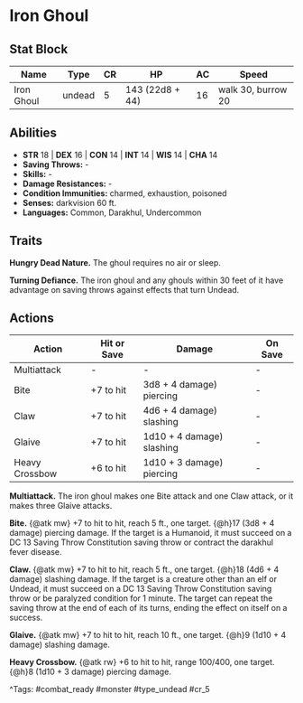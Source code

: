 # Iron Ghoul

## Stat Block

| Name | Type | CR | HP | AC | Speed |
|------|------|----|----|----|-------|
| Iron Ghoul | undead | 5 | 143 (22d8 + 44) | 16 | walk 30, burrow 20 |

## Abilities

- **STR** 18 | **DEX** 16 | **CON** 14 | **INT** 14 | **WIS** 14 | **CHA** 14
- **Saving Throws:** -  
- **Skills:** -  
- **Damage Resistances:** -  
- **Condition Immunities:** charmed, exhaustion, poisoned  
- **Senses:** darkvision 60 ft.  
- **Languages:** Common, Darakhul, Undercommon

## Traits

**Hungry Dead Nature.** The ghoul requires no air or sleep.

**Turning Defiance.** The iron ghoul and any ghouls within 30 feet of it have advantage on saving throws against effects that turn Undead.


## Actions

| Action | Hit or Save | Damage | On Save |
|--------|--------------|--------|----------|
| Multiattack | - | - | - |
| Bite | +7 to hit | 3d8 + 4 damage) piercing | - |
| Claw | +7 to hit | 4d6 + 4 damage) slashing | - |
| Glaive | +7 to hit | 1d10 + 4 damage) slashing | - |
| Heavy Crossbow | +6 to hit | 1d10 + 3 damage) piercing | - |

**Multiattack.** The iron ghoul makes one Bite attack and one Claw attack, or it makes three Glaive attacks.

**Bite.** {@atk mw} +7 to hit to hit, reach 5 ft., one target. {@h}17 (3d8 + 4 damage) piercing damage. If the target is a Humanoid, it must succeed on a DC 13 Saving Throw Constitution saving throw or contract the darakhul fever disease.

**Claw.** {@atk mw} +7 to hit to hit, reach 5 ft., one target. {@h}18 (4d6 + 4 damage) slashing damage. If the target is a creature other than an elf or Undead, it must succeed on a DC 13 Saving Throw Constitution saving throw or be paralyzed condition for 1 minute. The target can repeat the saving throw at the end of each of its turns, ending the effect on itself on a success.

**Glaive.** {@atk mw} +7 to hit to hit, reach 10 ft., one target. {@h}9 (1d10 + 4 damage) slashing damage.

**Heavy Crossbow.** {@atk rw} +6 to hit to hit, range 100/400, one target. {@h}8 (1d10 + 3 damage) piercing damage.


^Tags: #combat_ready #monster #type_undead #cr_5